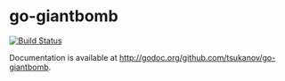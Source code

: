 # go-giantbomb

[![Build Status](https://travis-ci.org/tsukanov/go-giantbomb.svg)](https://travis-ci.org/tsukanov/go-giantbomb)

Documentation is available at http://godoc.org/github.com/tsukanov/go-giantbomb.
